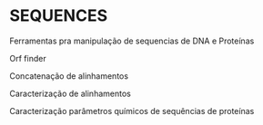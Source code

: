# SEQUENCES
 Ferramentas pra manipulação de sequencias de DNA e Proteínas
 
 Orf finder
 
 Concatenação de alinhamentos 
 
 Caracterização de alinhamentos
 
 Caracterização parâmetros químicos de sequências de proteínas 
